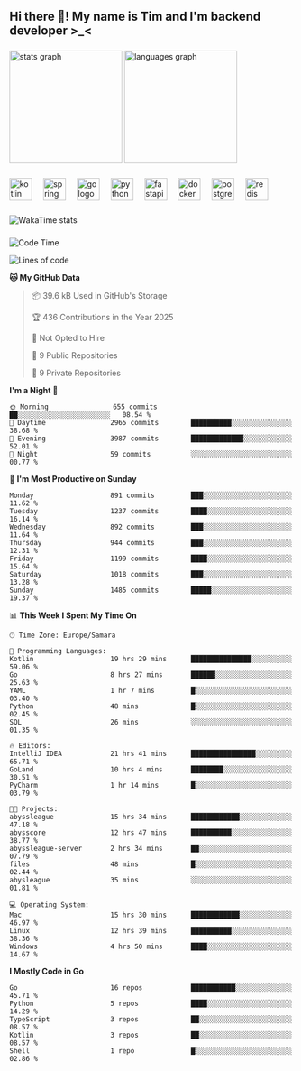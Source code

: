 <h2 align="left">Hi there 👋! My name is Tim and I'm backend developer >_<</h2>

###

<div align="left">
  <img src="https://github-readme-stats-qilm.vercel.app/api?username=intezya&hide_title=false&hide_rank=false&show_icons=true&include_all_commits=true&count_private=true&disable_animations=false&theme=omni&locale=en&hide_border=true&order=1&show=prs_merged&hide=issues" height="200" alt="stats graph"  />
  <img src="https://github-readme-stats-qilm.vercel.app/api/top-langs?username=intezya&locale=en&hide_title=false&layout=donut&langs_count=5&theme=omni&hide_border=true&order=2&exclude_repo=github-readme-stats&hide=mako" height="200" alt="languages graph"  />
</div>

###

<div align="left">
  <img src="https://img.shields.io/badge/Kotlin-7F52FF?logo=kotlin&logoColor=white&style=for-the-badge" height="40" alt="kotlin logo"  />
  <img width="12" />
  <img src="https://img.shields.io/badge/Spring-6DB33F?logo=spring&logoColor=black&style=for-the-badge" height="40" alt="spring logo"  />
  <img width="12" />
  <img src="https://img.shields.io/badge/Go-00ADD8?logo=go&logoColor=white&style=for-the-badge" height="40" alt="go logo"  />
  <img width="12" />
  <img src="https://img.shields.io/badge/Python-3776AB?logo=python&logoColor=white&style=for-the-badge" height="40" alt="python logo"  />
  <img width="12" />
  <img src="https://img.shields.io/badge/FastAPI-009688?logo=fastapi&logoColor=white&style=for-the-badge" height="40" alt="fastapi logo"  />
  <img width="12" />
  <img src="https://img.shields.io/badge/Docker-2496ED?logo=docker&logoColor=white&style=for-the-badge" height="40" alt="docker logo"  />
  <img width="12" />
  <img src="https://img.shields.io/badge/PostgreSQL-4169E1?logo=postgresql&logoColor=white&style=for-the-badge" height="40" alt="postgresql logo"  />
  <img width="12" />
  <img src="https://img.shields.io/badge/Redis-DC382D?logo=redis&logoColor=white&style=for-the-badge" height="40" alt="redis logo"  />
</div>

###

<picture>
	<source
		srcset="https://github-readme-stats-qilm.vercel.app/api/wakatime?username=intezya&theme=omni&layout=compact&hide_border=true"
		media="(prefers-color-scheme: dark)%2C (prefers-color-scheme: no-preference)"
	/>
	<img alt="WakaTime stats" src="https://github-readme-stats-qilm.vercel.app/api/wakatime?username=intezya&theme=omni&layout=compact&hide_border=true&"/>
</picture>

###

<!--START_SECTION:waka-->
![Code Time](http://img.shields.io/badge/Code%20Time-588%20hrs%2028%20mins-blue)

![Lines of code](https://img.shields.io/badge/From%20Hello%20World%20I%27ve%20Written-944.9%20thousand%20lines%20of%20code-blue)

**🐱 My GitHub Data** 

> 📦 39.6 kB Used in GitHub's Storage 
 > 
> 🏆 436 Contributions in the Year 2025
 > 
> 🚫 Not Opted to Hire
 > 
> 📜 9 Public Repositories 
 > 
> 🔑 9 Private Repositories 
 > 
**I'm a Night 🦉** 

```text
🌞 Morning                655 commits         ██░░░░░░░░░░░░░░░░░░░░░░░   08.54 % 
🌆 Daytime                2965 commits        ██████████░░░░░░░░░░░░░░░   38.68 % 
🌃 Evening                3987 commits        █████████████░░░░░░░░░░░░   52.01 % 
🌙 Night                  59 commits          ░░░░░░░░░░░░░░░░░░░░░░░░░   00.77 % 
```
📅 **I'm Most Productive on Sunday** 

```text
Monday                   891 commits         ███░░░░░░░░░░░░░░░░░░░░░░   11.62 % 
Tuesday                  1237 commits        ████░░░░░░░░░░░░░░░░░░░░░   16.14 % 
Wednesday                892 commits         ███░░░░░░░░░░░░░░░░░░░░░░   11.64 % 
Thursday                 944 commits         ███░░░░░░░░░░░░░░░░░░░░░░   12.31 % 
Friday                   1199 commits        ████░░░░░░░░░░░░░░░░░░░░░   15.64 % 
Saturday                 1018 commits        ███░░░░░░░░░░░░░░░░░░░░░░   13.28 % 
Sunday                   1485 commits        █████░░░░░░░░░░░░░░░░░░░░   19.37 % 
```


📊 **This Week I Spent My Time On** 

```text
🕑︎ Time Zone: Europe/Samara

💬 Programming Languages: 
Kotlin                   19 hrs 29 mins      ███████████████░░░░░░░░░░   59.06 % 
Go                       8 hrs 27 mins       ██████░░░░░░░░░░░░░░░░░░░   25.63 % 
YAML                     1 hr 7 mins         █░░░░░░░░░░░░░░░░░░░░░░░░   03.40 % 
Python                   48 mins             █░░░░░░░░░░░░░░░░░░░░░░░░   02.45 % 
SQL                      26 mins             ░░░░░░░░░░░░░░░░░░░░░░░░░   01.35 % 

🔥 Editors: 
IntelliJ IDEA            21 hrs 41 mins      ████████████████░░░░░░░░░   65.71 % 
GoLand                   10 hrs 4 mins       ████████░░░░░░░░░░░░░░░░░   30.51 % 
PyCharm                  1 hr 14 mins        █░░░░░░░░░░░░░░░░░░░░░░░░   03.79 % 

🐱‍💻 Projects: 
abyssleague              15 hrs 34 mins      ████████████░░░░░░░░░░░░░   47.18 % 
abysscore                12 hrs 47 mins      ██████████░░░░░░░░░░░░░░░   38.77 % 
abyssleague-server       2 hrs 34 mins       ██░░░░░░░░░░░░░░░░░░░░░░░   07.79 % 
files                    48 mins             █░░░░░░░░░░░░░░░░░░░░░░░░   02.44 % 
abysleague               35 mins             ░░░░░░░░░░░░░░░░░░░░░░░░░   01.81 % 

💻 Operating System: 
Mac                      15 hrs 30 mins      ████████████░░░░░░░░░░░░░   46.97 % 
Linux                    12 hrs 39 mins      ██████████░░░░░░░░░░░░░░░   38.36 % 
Windows                  4 hrs 50 mins       ████░░░░░░░░░░░░░░░░░░░░░   14.67 % 
```

**I Mostly Code in Go** 

```text
Go                       16 repos            ███████████░░░░░░░░░░░░░░   45.71 % 
Python                   5 repos             ████░░░░░░░░░░░░░░░░░░░░░   14.29 % 
TypeScript               3 repos             ██░░░░░░░░░░░░░░░░░░░░░░░   08.57 % 
Kotlin                   3 repos             ██░░░░░░░░░░░░░░░░░░░░░░░   08.57 % 
Shell                    1 repo              █░░░░░░░░░░░░░░░░░░░░░░░░   02.86 % 
```




<!--END_SECTION:waka-->
